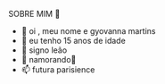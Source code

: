 SOBRE MIM 💞️
- 👋 oi , meu nome e gyovanna martins
- 👀 eu tenho 15 anos de idade
- 🌱 signo leão
- 💞️ namorando💞️
- 📫 futura parisience


